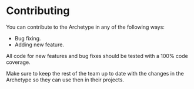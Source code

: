 # Contributing

You can contribute to the Archetype in any of the following ways:

- Bug fixing.
- Adding new feature.

All code for new features and bug fixes should be tested with a 100% code coverage.

Make sure to keep the rest of the team up to date with the changes in the Archetype
so they can use then in their projects.
